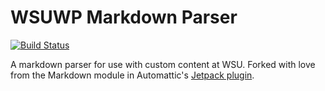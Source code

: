 # WSUWP Markdown Parser

[![Build Status](https://travis-ci.org/washingtonstateuniversity/WSUWP-Markdown-Parser.svg?branch=master)](https://travis-ci.org/washingtonstateuniversity/WSUWP-Markdown-Parser)

A markdown parser for use with custom content at WSU. Forked with love from the Markdown module in Automattic's [Jetpack plugin](https://github.com/Automattic/jetpack).
